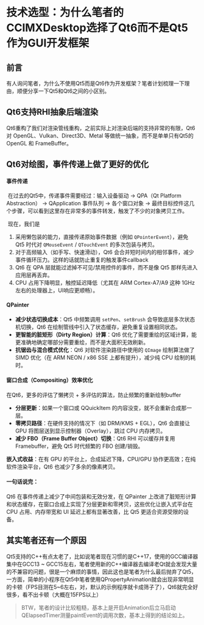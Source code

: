 # 技术选型：为什么笔者的CCIMXDesktop选择了Qt6而不是Qt5作为GUI开发框架

## 前言

​	有人询问笔者，为什么不使用Qt5而是Qt6作为开发框架？笔者计划梳理一下理由，顺便分享一下Qt5和Qt6之间的小区别。

## Qt6支持RHI抽象后端渲染

​	Qt6重构了我们对渲染管线重构，之前实际上对渲染后端的支持非常的有限，Qt6对 OpenGL、Vulkan、Direct3D、Metal 等做统一抽象，而不是单单只有Qt5的OpenGL 和 FrameBuffer。 

## Qt6对绘图，事件传递上做了更好的优化

#### 事件传递

​	在过去的Qt5中，传递事件需要经过：输入设备驱动 → QPA（Qt Platform Abstraction） → QApplication 事件队列 → 各个窗口对象 → 最终目标控件这几个步骤，可以看到这里存在非常多的事件转发，触发了不少的对象拷贝工作。

​	现在，我们是

1. 采用懒包装的能力，直接传递原始事件数据（例如 `QPointerEvent`），避免 Qt5 时代对 `QMouseEvent` / `QTouchEvent` 的多次包装与拷贝。
2. 对于高频输入（如手写、快速滑动），Qt6 会合并短时间内的相邻事件，减少事件循环压力。这样的话就防止重复的触发事件callback
3. Qt6 在 QPA 层就能过滤掉不可见/禁用控件的事件，而不是像 Qt5 那样先进入应用层再丢弃。
4. CPU 占用下降明显，触控延迟降低（尤其在 ARM Cortex-A7/A9 这种 1GHz 左右的处理器上，UI响应更顺畅）。

#### QPainter

- **减少状态切换成本**：Qt5 中频繁调用 `setPen`、`setBrush` 会导致底层多次状态机切换，Qt6 在绘制管线中引入了状态缓存，避免重复设置相同状态。
- **更智能的脏矩形（Dirty Region）计算**：Qt6 优化了需要重绘的区域计算，能更准确地确定哪部分需要重绘，而不是大面积无效刷新。
- **抗锯齿与混合模式优化**：Qt6 对软件渲染路径中使用的 `QImage` 绘制算法做了 SIMD 优化（在 ARM NEON / x86 SSE 上都有提升），减少纯 CPU 绘制的耗时。

#### **窗口合成（Compositing）效率优化**

在Qt6，更多的评估了懒拷贝 + 多评估的算法，防止频繁的重新绘制buffer

- **分层更新**：如果一个窗口或 QQuickItem 的内容没变，就不会重新合成那一层。
- **零拷贝路径**：在硬件支持的情况下（如 DRM/KMS + EGL），Qt6 会直接让 GPU 将图层送到显示控制器（Overlay），跳过 CPU 内存拷贝。
- **减少 FBO（Frame Buffer Object）切换**：Qt6 RHI 可以缓存并复用 Framebuffer，避免 Qt5 时代频繁的 FBO 创建/销毁。

**嵌入式收益**：在有 GPU 的平台上，合成延迟下降，CPU/GPU 协作更高效；在纯软件渲染平台，Qt6 也减少了多余的像素拷贝。

#### 一句话说完：

Qt6 在事件传递上减少了中间包装和无效分发，在 QPainter 上改进了脏矩形计算和状态缓存，在窗口合成上实现了分层更新和零拷贝，这些优化让嵌入式平台在 CPU 占用、内存带宽和 UI 延迟上都有显著改善，比 Qt5 更适合资源受限的设备。

## 其实笔者还有一个原因

​	Qt5支持的C++有点太老了，比如说笔者现在习惯的是C++17，使用的GCC编译器集中在GCC13 ~ GCC15左右，笔者使用新的C++编译器去编译老Qt就会发现大量的不兼容的问题，很是一个麻烦的事情，因此这也是笔者为什么最后抛弃了Qt5，一方面，简单的小程序在Qt5中笔者使用QPropertyAnimation就会出现非常明显的卡顿（FPS目测在5~6左右，对，默认的示例程序就卡成筛子了），Qt6就完全好很多，看不出卡顿（大概在15FPS以上）

> BTW，笔者的设计比较粗糙，基本上是开启Animation后立马启动QElapsedTimer测量paintEvent的调用次数，基本上得到的结论如上。